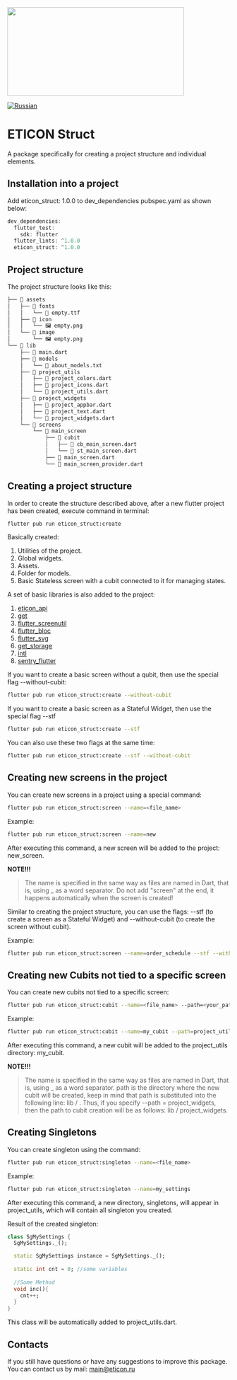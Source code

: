 <img src="https://user-images.githubusercontent.com/36012868/130392291-52b82b9b-fd52-424b-ba5a-b7630e9cf343.png" data-canonical-src="https://user-images.githubusercontent.com/36012868/130392291-52b82b9b-fd52-424b-ba5a-b7630e9cf343.png" height="200" width=400/>

[![Russian](https://img.shields.io/badge/Language-Russian-blue?style=plastic)](https://github.com/kensamare/eticon_structure/blob/master/doc/README_RU.md)

# ETICON Struct

A package specifically for creating a project structure and individual elements.

## Installation into a project

Add eticon_struct: 1.0.0 to dev_dependencies pubspec.yaml as shown below:
```dart
dev_dependencies:
  flutter_test:
    sdk: flutter
  flutter_lints: ^1.0.0
  eticon_struct: ^1.0.0
```

## Project structure

The project structure looks like this:

```bash
├── 📁 assets
│   ├── 📁 fonts
│   │   └── 📄 empty.ttf
│   ├── 📁 icon
│   │   └── 🖼 empty.png
│   └── 📁 image
│       └── 🖼 empty.png
└── 📁 lib
    ├── 📄 main.dart
    ├── 📁 models
    │   └── 📄 about_models.txt
    ├── 📁 project_utils
    │   ├── 📄 project_colors.dart
    │   ├── 📄 project_icons.dart
    │   └── 📄 project_utils.dart
    ├── 📁 project_widgets
    │   ├── 📄 project_appbar.dart
    │   ├── 📄 project_text.dart
    │   └── 📄 project_widgets.dart
    └── 📁 screens
        └── 📁 main_screen
            ├── 📁 cubit
            │   ├── 📄 cb_main_screen.dart
            │   └── 📄 st_main_screen.dart
            ├── 📄 main_screen.dart
            └── 📄 main_screen_provider.dart
  ```
## Creating a project structure

In order to create the structure described above, after a new flutter project has been created,
execute command in terminal:
```bash
flutter pub run eticon_struct:create
```
Basically created:
1. Utilities of the project.
2. Global widgets.
3. Assets.
4. Folder for models.
5. Basic Stateless screen with a cubit connected to it for managing states.

A set of basic libraries is also added to the project:
1. [eticon_api](https://pub.dev/packages/eticon_api)
2. [get](https://pub.dev/packages/get)
3. [flutter_screenutil](https://pub.dev/packages/flutter_screenutil)
4. [flutter_bloc](https://pub.dev/packages/flutter_bloc)
5. [flutter_svg](https://pub.dev/packages/flutter_svg)
6. [get_storage](https://pub.dev/packages/get_storage)
7. [intl](https://pub.dev/packages/intl)
8. [sentry_flutter](https://pub.dev/packages/sentry_flutter)


If you want to create a basic screen without a qubit, then use the special flag --without-cubit:
```bash
flutter pub run eticon_struct:create --without-cubit
```

If you want to create a basic screen as a Stateful Widget, then use the special flag --stf
```bash
flutter pub run eticon_struct:create --stf
```

You can also use these two flags at the same time:
```bash
flutter pub run eticon_struct:create --stf --without-cubit
```
## Creating new screens in the project

You can create new screens in a project using a special command:
```bash
flutter pub run eticon_struct:screen --name=<file_name>
```

Example:
```bash
flutter pub run eticon_struct:screen --name=new
```

After executing this command, a new screen will be added to the project: new_screen.

**NOTE!!!**
> The name is specified in the same way as files are named in Dart, that is, using _ as a word separator.
> Do not add "screen" at the end, it happens automatically when the screen is created!

Similar to creating the project structure, you can use the flags: --stf (to create a screen as a Stateful Widget)
and --without-cubit (to create the screen without cubit).

Example:
```bash
flutter pub run eticon_struct:screen --name=order_schedule --stf --without-cubit
```
## Creating new Cubits not tied to a specific screen

You can create new cubits not tied to a specific screen:
```bash
flutter pub run eticon_struct:cubit --name=<file_name> --path=<your_path>
```

Example:
```bash
flutter pub run eticon_struct:cubit --name=my_cubit --path=project_utils
```

After executing this command, a new cubit will be added to the project_utils directory: my_cubit.

**NOTE!!!**
> The name is specified in the same way as files are named in Dart, that is, using _ as a word separator.
> path is the directory where the new cubit will be created, keep in mind that path is substituted into the following line:
> lib / <path>. Thus, if you specify --path = project_widgets, then the path to cubit creation will be as follows:
> lib / project_widgets.

## Creating Singletons
You can create singleton using the command:
```bash
flutter pub run eticon_struct:singleton --name=<file_name>
```

Example:
```bash
flutter pub run eticon_struct:singleton --name=my_settings
```

After executing this command, a new directory, singletons, will appear in project_utils, which will contain
all singleton you created.

Result of the created singleton:
```dart
class SgMySettings {
  SgMySettings._();

  static SgMySettings instance = SgMySettings._();
  
  static int cnt = 0; //some variables 
  
  //Some Method
  void inc(){
    cnt++;
  }
}
```

This class will be automatically added to project_utils.dart.

## Contacts
If you still have questions or have any suggestions to improve this package.
You can contact us by mail: <main@eticon.ru>

